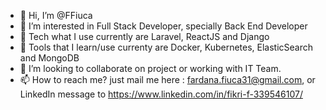 - 👋 Hi, I’m @FFiuca
- 👀 I’m interested in Full Stack Developer, specially Back End Developer
- 🌱 Tech what I use currently are Laravel, ReactJS and Django
- 🍡 Tools that I learn/use currenty are Docker, Kubernetes, ElasticSearch and MongoDB
- 💞️ I’m looking to collaborate on project or working with IT Team.
- 📫 How to reach me? just mail me here : fardana.fiuca31@gmail.com, or LinkedIn message to https://www.linkedin.com/in/fikri-f-339546107/

<!---
FFiuca/FFiuca is a ✨ special ✨ repository because its `README.md` (this file) appears on your GitHub profile.
You can click the Preview link to take a look at your changes.
--->
